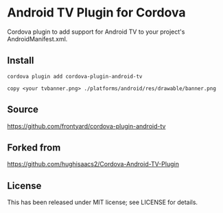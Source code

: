 Android TV Plugin for Cordova
==============================

Cordova plugin to add support for Android TV to your project's AndroidManifest.xml.

Install
-------

`cordova plugin add cordova-plugin-android-tv`

`copy <your tvbanner.png> ./platforms/android/res/drawable/banner.png`

Source
------
https://github.com/frontyard/cordova-plugin-android-tv

Forked from
-----------
https://github.com/hughisaacs2/Cordova-Android-TV-Plugin

License
-------

This has been released under MIT license; see LICENSE for details.
